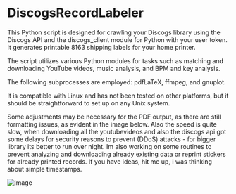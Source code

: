 # DiscogsRecordLabeler
This Python script is designed for crawling your Discogs library using the Discogs API and the discogs_client module for Python with your user token. It generates printable 8163 shipping labels for your home printer.

The script utilizes various Python modules for tasks such as matching and downloading YouTube videos, music analysis, and BPM and key analysis.

The following subprocesses are employed: pdfLaTeX, ffmpeg, and gnuplot.

It is compatible with Linux and has not been tested on other platforms, but it should be straightforward to set up on any Unix system.

Some adjustments may be necessary for the PDF output, as there are still formatting issues, as evident in the image below.
Also the speed is quite slow, when downloading all the youtubevideos and also the discogs api got some delays for security reasons to prevent (DDoS) attacks - for bigger library its better to run over night.
Im also working on some routines to prevent analyzing and downloading already existing data or reprint stickers for already printed records. If you have ideas, hit me up, i was thinking about simple timestamps.


![image](https://github.com/LahmacunLove/DiscogsRecordLabeler/blob/master/output.jpg)
